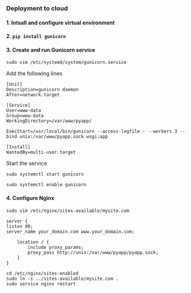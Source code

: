 ### Deployment to cloud

#### 1. Intsall and configure virtual environment

#### 2. `pip install gunicorn`

#### 3. Create and run Gunicorn service

`sudo vim /etc/systemd/system/gunicorn.service`

Add the following lines

    [Unit]
    Description=gunicorn daemon
    After=network.target

    [Service]
    User=www-data
    Group=www-data
    WorkingDirectory=/var/www/pyapp/

    ExecStart=/usr/local/bin/gunicorn --access-logfile - --workers 3 --bind unix:/var/www/pyapp.sock wsgi:app

    [Install]
    WantedBy=multi-user.target

Start the service

  `sudo systemctl start gunicorn`

  `sudo systemctl enable gunicorn`

#### 4. Configure Nginx

    sudo vim /etc/nginx/sites-available/mysite.com

    server {
    listen 80;
    server_name your_domain.com www.your_domain.com;

        location / {
            include proxy_params;
            proxy_pass http://unix:/var/www/pyapp/pyapp.sock;
        }
    }

    cd /etc/nginx/sites-enabled
    sudo ln -s ../sites-available/mysite.com .
    sudo service nginx restart